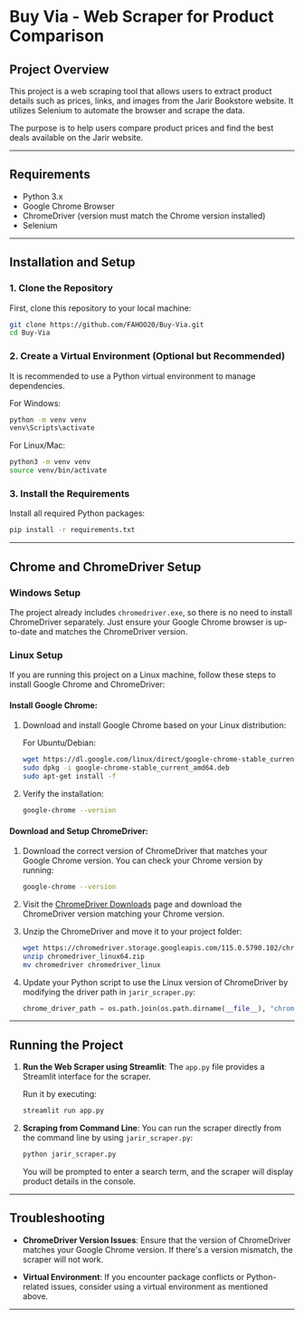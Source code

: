 # Buy Via - Web Scraper for Product Comparison

## Project Overview

This project is a web scraping tool that allows users to extract product details such as prices, links, and images from the Jarir Bookstore website. It utilizes Selenium to automate the browser and scrape the data. 

The purpose is to help users compare product prices and find the best deals available on the Jarir website.

---

## Requirements

- Python 3.x
- Google Chrome Browser
- ChromeDriver (version must match the Chrome version installed)
- Selenium

---

## Installation and Setup

### 1. Clone the Repository

First, clone this repository to your local machine:

```bash
git clone https://github.com/FAHOO20/Buy-Via.git
cd Buy-Via
```

### 2. Create a Virtual Environment (Optional but Recommended)

It is recommended to use a Python virtual environment to manage dependencies.

For Windows:
```bash
python -m venv venv
venv\Scripts\activate
```

For Linux/Mac:
```bash
python3 -m venv venv
source venv/bin/activate
```

### 3. Install the Requirements

Install all required Python packages:

```bash
pip install -r requirements.txt
```

---

## Chrome and ChromeDriver Setup

### Windows Setup
The project already includes `chromedriver.exe`, so there is no need to install ChromeDriver separately. Just ensure your Google Chrome browser is up-to-date and matches the ChromeDriver version.

### Linux Setup

If you are running this project on a Linux machine, follow these steps to install Google Chrome and ChromeDriver:

#### Install Google Chrome:
1. Download and install Google Chrome based on your Linux distribution:

   For Ubuntu/Debian:
   ```bash
   wget https://dl.google.com/linux/direct/google-chrome-stable_current_amd64.deb
   sudo dpkg -i google-chrome-stable_current_amd64.deb
   sudo apt-get install -f
   ```

2. Verify the installation:
   ```bash
   google-chrome --version
   ```

#### Download and Setup ChromeDriver:

1. Download the correct version of ChromeDriver that matches your Google Chrome version. You can check your Chrome version by running:
   
   ```bash
   google-chrome --version
   ```

2. Visit the [ChromeDriver Downloads]([https://sites.google.com/a/chromium.org/chromedriver/downloads](https://googlechromelabs.github.io/chrome-for-testing/)) page and download the ChromeDriver version matching your Chrome version.

3. Unzip the ChromeDriver and move it to your project folder:

   ```bash
   wget https://chromedriver.storage.googleapis.com/115.0.5790.102/chromedriver_linux64.zip
   unzip chromedriver_linux64.zip
   mv chromedriver chromedriver_linux
   ```

4. Update your Python script to use the Linux version of ChromeDriver by modifying the driver path in `jarir_scraper.py`:
   ```python
   chrome_driver_path = os.path.join(os.path.dirname(__file__), "chromedriver_linux")
   ```

---

## Running the Project

1. **Run the Web Scraper using Streamlit**:
   The `app.py` file provides a Streamlit interface for the scraper.

   Run it by executing:
   ```bash
   streamlit run app.py
   ```

2. **Scraping from Command Line**:
   You can run the scraper directly from the command line by using `jarir_scraper.py`:

   ```bash
   python jarir_scraper.py
   ```

   You will be prompted to enter a search term, and the scraper will display product details in the console.

---

## Troubleshooting

- **ChromeDriver Version Issues**: Ensure that the version of ChromeDriver matches your Google Chrome version. If there's a version mismatch, the scraper will not work.
  
- **Virtual Environment**: If you encounter package conflicts or Python-related issues, consider using a virtual environment as mentioned above.

---
